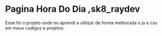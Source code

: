 # Pagina Hora Do Dia ,sk8_raydev

Esse foi o projeto onde eu aprendi a utilizar de forma melhorada o js e css em meus codigos e projetos.
